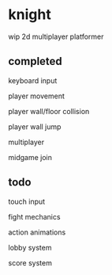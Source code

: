 # knight
wip 2d multiplayer platformer

## completed
keyboard input

player movement

player wall/floor collision

player wall jump

multiplayer

midgame join


## todo
touch input

fight mechanics

action animations

lobby system

score system
